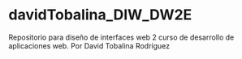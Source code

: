 # davidTobalina_DIW_DW2E
Repositorio para diseño de interfaces web 2 curso de desarrollo de aplicaciones web. Por David Tobalina Rodríguez
